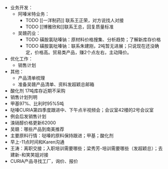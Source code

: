 - 业务开发：
	- 阿嗪米特业务：
		- TODO [[一洋制药]] 联系王正荣，对方说找人对接
		- TODO [[博雅欣和]]联系王总，回复质量标准
	- 吴赣药业：
		- TODO 磺胺氯哒嗪钠：原材料价格搜集、分析趋势；了解新库存价格
		- TODO 磺胺氯吡嗪钠：联系朱建刚，2吨暂无进展；只说现在还没确定，价格高。贸易类产品，赚2个点左右，主动降价。
- 优化工作：
	- 销售计划
- 其他：
	- 产品清单梳理
	- 准备吴赣产品清单、资料发超颖总邮箱
- 酸化剂 17吨库存近期不采购
- 销售计划列明
- 甲基97%、比利时95%5吨
- 哒嗪CURIA第四季度跟进中、下午点半视频会；会议室42楼的2号会议室
- 例会后发销售计划
- 溴硝醇价格更新62000
- 吴赣：哪些产品到南美推荐
- 主要原料行情：哒嗪的原料保持跟进；甲基；酸化剂
- 早上-11点时间和Karen沟通
- 王涛：离职交接；入职培训需要哪些；梁秀芳-培训需要哪些（发超颖总）；去建新-和笑笑姐对接
- CURIA产品寻找工厂，询价、报价